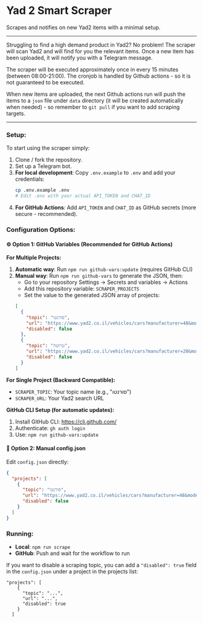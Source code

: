 # Yad 2 Smart Scraper

Scrapes and notifies on new Yad2 items with a minimal setup.

---

Struggling to find a high demand product in Yad2? No problem!
The scraper will scan Yad2 and will find for you the relevant items. Once a new item has been uploaded, it will notify you with a Telegram message.

The scraper will be executed approximately once in every 15 minutes (between 08:00-21:00). The cronjob is handled by Github actions - so it is not guaranteed to be executed.

When new items are uploaded, the next Github actions run will push the items to a `json` file under `data` directory (it will be created automatically when needed) - so remember to `git pull` if you want to add scraping targets.

---

### Setup:

To start using the scraper simply:
1. Clone / fork the repository.
2. Set up a Telegram bot.
3. **For local development**: Copy `.env.example` to `.env` and add your credentials:
   ```bash
   cp .env.example .env
   # Edit .env with your actual API_TOKEN and CHAT_ID
   ```
4. **For GitHub Actions**: Add `API_TOKEN` and `CHAT_ID` as GitHub secrets (more secure - recommended).

### Configuration Options:

#### ⚙️ **Option 1: GitHub Variables (Recommended for GitHub Actions)**

**For Multiple Projects:**
1. **Automatic way**: Run `npm run github-vars:update` (requires GitHub CLI)
2. **Manual way**: Run `npm run github-vars` to generate the JSON, then:
   - Go to your repository Settings → Secrets and variables → Actions
   - Add this repository variable: `SCRAPER_PROJECTS`
   - Set the value to the generated JSON array of projects:
   ```json
   [
     {
       "topic": "סורנטו",
       "url": "https://www.yad2.co.il/vehicles/cars?manufacturer=48&model=10718&year=2023--1",
       "disabled": false
     },
     {
       "topic": "טויוטה",
       "url": "https://www.yad2.co.il/vehicles/cars?manufacturer=20&model=12345&year=2023--1",
       "disabled": false
     }
   ]
   ```

**For Single Project (Backward Compatible):**
- `SCRAPER_TOPIC`: Your topic name (e.g., "סורנטו")
- `SCRAPER_URL`: Your Yad2 search URL

**GitHub CLI Setup (for automatic updates):**
1. Install GitHub CLI: https://cli.github.com/
2. Authenticate: `gh auth login`
3. Use: `npm run github-vars:update`

#### 📝 **Option 2: Manual config.json**
Edit `config.json` directly:
```json
{
  "projects": [
    {
      "topic": "סורנטו",
      "url": "https://www.yad2.co.il/vehicles/cars?manufacturer=48&model=10718&year=2023--1",
      "disabled": false
    }
  ]
}
```

### Running:
- **Local**: `npm run scrape`
- **GitHub**: Push and wait for the workflow to run

If you want to disable a scraping topic, you can add a `"disabled": true` field in the `config.json` under a project in the projects list:
```
"projects": [
    {
      "topic": "...",
      "url": "...",
      "disabled": true
    }
  ]
```